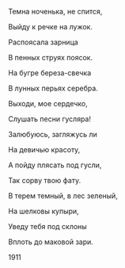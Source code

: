 Темна ноченька, не спится,

Выйду к речке на лужок.

Распоясала зарница

В пенных струях поясок.


На бугре береза-свечка

В лунных перьях серебра.

Выходи, мое сердечко,

Слушать песни гусляра!


Залюбуюсь, загляжусь ли

На девичью красоту,

А пойду плясать под гусли,

Так сорву твою фату.

В терем темный, в лес зеленый,

На шелковы купыри,

Уведу тебя под склоны

Вплоть до маковой зари.


1911